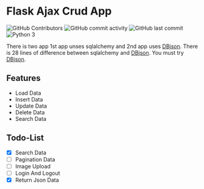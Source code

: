 # Flask Ajax Crud App

 ![GitHub Contributors](https://img.shields.io/github/contributors/jakbin/flask-ajax)
 ![GitHub commit activity](https://img.shields.io/github/commit-activity/m/jakbin/flask-ajax)
 ![GitHub last commit](https://img.shields.io/github/last-commit/jakbin/flask-ajax)
 ![Python 3](https://img.shields.io/badge/python-3-yellow.svg)

There is two app 1st app unses sqlalchemy and 2nd app uses [DBjson](https://github.com/jakbin/dbjson). There is 28 lines of difference between sqlalchemy and [DBjson](https://github.com/jakbin/dbjson). You must try [DBjson](https://github.com/jakbin/dbjson). 

## Features

- Load Data
- Insert Data
- Update Data
- Delete Data
- Search Data

## Todo-List

- [x] Search Data
- [ ] Pagination Data
- [ ] Image Upload
- [ ] Login And Logout
- [x] Return Json Data
